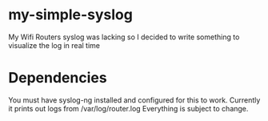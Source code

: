 # my-simple-syslog
My Wifi Routers syslog was lacking so I decided to write something to visualize the log in real time

# Dependencies
You must have syslog-ng installed and configured for this to work.
Currently it prints out logs from /var/log/router.log
Everything is subject to change.
